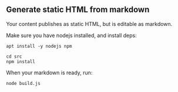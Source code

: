 ## Generate static HTML from markdown

Your content publishes as static HTML, but is editable as markdown.

Make sure you have nodejs installed, and install deps:

```
apt install -y nodejs npm

cd src
npm install
```

When your markdown is ready, run:

```
node build.js
```